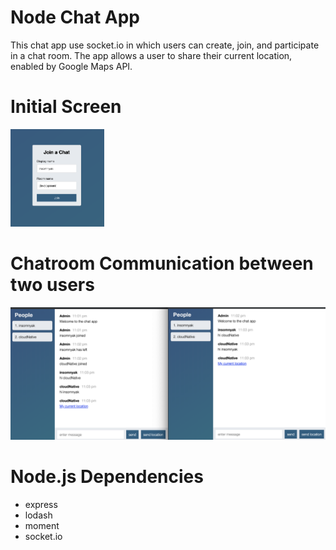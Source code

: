 # **Node Chat App**

This chat app use socket.io in which users can create, join, and participate in a chat room. The app allows a user to share their current location, enabled by Google Maps API.

# **Initial Screen**
<img src="/images/join-chat.png" style="width:30%;max-width:150px"/>

# **Chatroom Communication between two users**
![chatroom sample](/images/chatroom-sample.png)

# Node.js Dependencies
  - express
  - lodash
  - moment
  - socket.io

